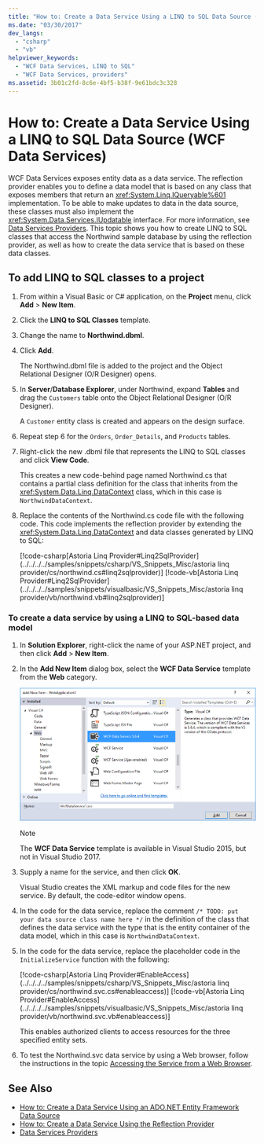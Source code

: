 ```yaml
---
title: "How to: Create a Data Service Using a LINQ to SQL Data Source (WCF Data Services)"
ms.date: "03/30/2017"
dev_langs:
  - "csharp"
  - "vb"
helpviewer_keywords:
  - "WCF Data Services, LINQ to SQL"
  - "WCF Data Services, providers"
ms.assetid: 3b01c2fd-8c6e-4bf5-b38f-9e61bdc3c328
---
```

# How to: Create a Data Service Using a LINQ to SQL Data Source (WCF Data Services)

WCF Data Services exposes entity data as a data service. The reflection provider enables you to define a data model that is based on any class that exposes members that return an <xref:System.Linq.IQueryable%601> implementation. To be able to make updates to data in the data source, these classes must also implement the <xref:System.Data.Services.IUpdatable> interface. For more information, see [Data Services Providers](../../../../docs/framework/data/wcf/data-services-providers-wcf-data-services.md). This topic shows you how to create LINQ to SQL classes that access the Northwind sample database by using the reflection provider, as well as how to create the data service that is based on these data classes.

## To add LINQ to SQL classes to a project

1. From within a Visual Basic or C# application, on the **Project** menu, click **Add** > **New Item**.

2. Click the **LINQ to SQL Classes** template.

3. Change the name to **Northwind.dbml**.

4. Click **Add**.

     The Northwind.dbml file is added to the project and the Object Relational Designer (O/R Designer) opens.

5. In **Server**/**Database Explorer**, under Northwind, expand **Tables** and drag the `Customers` table onto the Object Relational Designer (O/R Designer).

     A `Customer` entity class is created and appears on the design surface.

6. Repeat step 6 for the `Orders`, `Order_Details`, and `Products` tables.

7. Right-click the new .dbml file that represents the LINQ to SQL classes and click **View Code**.

     This creates a new code-behind page named Northwind.cs that contains a partial class definition for the class that inherits from the <xref:System.Data.Linq.DataContext> class, which in this case is `NorthwindDataContext`.

8. Replace the contents of the Northwind.cs code file with the following code. This code implements the reflection provider by extending the <xref:System.Data.Linq.DataContext> and data classes generated by LINQ to SQL:

     [!code-csharp[Astoria Linq Provider#Linq2SqlProvider](../../../../samples/snippets/csharp/VS_Snippets_Misc/astoria linq provider/cs/northwind.cs#linq2sqlprovider)]
     [!code-vb[Astoria Linq Provider#Linq2SqlProvider](../../../../samples/snippets/visualbasic/VS_Snippets_Misc/astoria linq provider/vb/northwind.vb#linq2sqlprovider)]

### To create a data service by using a LINQ to SQL-based data model

1. In **Solution Explorer**, right-click the name of your ASP.NET project, and then click **Add** > **New Item**.

2. In the **Add New Item** dialog box, select the **WCF Data Service** template from the **Web** category.

   ![WCF Data Service item template in Visual Studio 2015](media/wcf-data-service-item-template.png)

   > [!NOTE]
   > The **WCF Data Service** template is available in Visual Studio 2015, but not in Visual Studio 2017.

3. Supply a name for the service, and then click **OK**.

     Visual Studio creates the XML markup and code files for the new service. By default, the code-editor window opens.

4. In the code for the data service, replace the comment `/* TODO: put your data source class name here */` in the definition of the class that defines the data service with the type that is the entity container of the data model, which in this case is `NorthwindDataContext`.

5. In the code for the data service, replace the placeholder code in the `InitializeService` function with the following:

     [!code-csharp[Astoria Linq Provider#EnableAccess](../../../../samples/snippets/csharp/VS_Snippets_Misc/astoria linq provider/cs/northwind.svc.cs#enableaccess)]
     [!code-vb[Astoria Linq Provider#EnableAccess](../../../../samples/snippets/visualbasic/VS_Snippets_Misc/astoria linq provider/vb/northwind.svc.vb#enableaccess)]

     This enables authorized clients to access resources for the three specified entity sets.

6. To test the Northwind.svc data service by using a Web browser, follow the instructions in the topic [Accessing the Service from a Web Browser](../../../../docs/framework/data/wcf/accessing-the-service-from-a-web-browser-wcf-data-services-quickstart.md).

## See Also

- [How to: Create a Data Service Using an ADO.NET Entity Framework Data Source](../../../../docs/framework/data/wcf/create-a-data-service-using-an-adonet-ef-data-wcf.md)
- [How to: Create a Data Service Using the Reflection Provider](../../../../docs/framework/data/wcf/create-a-data-service-using-rp-wcf-data-services.md)
- [Data Services Providers](../../../../docs/framework/data/wcf/data-services-providers-wcf-data-services.md)